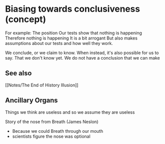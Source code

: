 # Biasing towards conclusiveness (concept)

For example:
The position
Our tests show that nothing is happening 
Therefore nothing is happening 
It is a bit arrogant
But also makes assumptions about our tests and how well they work.

We conclude, or we claim to know.
When instead, it's also possible for us to say.
That we don't know yet.
We do not have a conclusion that we can make

## See also
[[Notes/The End of History Illusion]]

## Ancillary Organs
Things we think are useless
and so we assume they are useless

Story of the nose 
from Breath (James Neslon)
- Because we could Breath through our mouth
- scientists figure the nose was optional